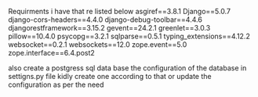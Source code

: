 Requirments i have that re listed below
asgiref==3.8.1
Django==5.0.7
django-cors-headers==4.4.0
django-debug-toolbar==4.4.6
djangorestframework==3.15.2
gevent==24.2.1
greenlet==3.0.3
pillow==10.4.0
psycopg==3.2.1
sqlparse==0.5.1
typing_extensions==4.12.2
websocket==0.2.1
websockets==12.0
zope.event==5.0
zope.interface==6.4.post2

also create a postgress sql data base the configuration of the database in settigns.py file kidly create one according to that or update the configuration as per the need

